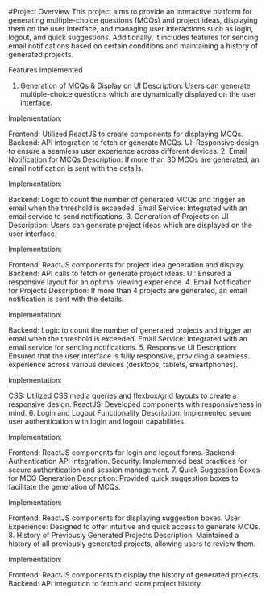 #Project Overview
This project aims to provide an interactive platform for generating multiple-choice questions (MCQs) and project ideas, displaying them on the user interface, and managing user interactions such as login, logout, and quick suggestions. Additionally, it includes features for sending email notifications based on certain conditions and maintaining a history of generated projects.

Features Implemented
1. Generation of MCQs & Display on UI
Description:
Users can generate multiple-choice questions which are dynamically displayed on the user interface.

Implementation:

Frontend: Utilized ReactJS to create components for displaying MCQs.
Backend: API integration to fetch or generate MCQs.
UI: Responsive design to ensure a seamless user experience across different devices.
2. Email Notification for MCQs
Description:
If more than 30 MCQs are generated, an email notification is sent with the details.

Implementation:

Backend: Logic to count the number of generated MCQs and trigger an email when the threshold is exceeded.
Email Service: Integrated with an email service to send notifications.
3. Generation of Projects on UI
Description:
Users can generate project ideas which are displayed on the user interface.

Implementation:

Frontend: ReactJS components for project idea generation and display.
Backend: API calls to fetch or generate project ideas.
UI: Ensured a responsive layout for an optimal viewing experience.
4. Email Notification for Projects
Description:
If more than 4 projects are generated, an email notification is sent with the details.

Implementation:

Backend: Logic to count the number of generated projects and trigger an email when the threshold is exceeded.
Email Service: Integrated with an email service for sending notifications.
5. Responsive UI
Description:
Ensured that the user interface is fully responsive, providing a seamless experience across various devices (desktops, tablets, smartphones).

Implementation:

CSS: Utilized CSS media queries and flexbox/grid layouts to create a responsive design.
ReactJS: Developed components with responsiveness in mind.
6. Login and Logout Functionality
Description:
Implemented secure user authentication with login and logout capabilities.

Implementation:

Frontend: ReactJS components for login and logout forms.
Backend: Authentication API integration.
Security: Implemented best practices for secure authentication and session management.
7. Quick Suggestion Boxes for MCQ Generation
Description:
Provided quick suggestion boxes to facilitate the generation of MCQs.

Implementation:

Frontend: ReactJS components for displaying suggestion boxes.
User Experience: Designed to offer intuitive and quick access to generate MCQs.
8. History of Previously Generated Projects
Description:
Maintained a history of all previously generated projects, allowing users to review them.

Implementation:

Frontend: ReactJS components to display the history of generated projects.
Backend: API integration to fetch and store project history.
